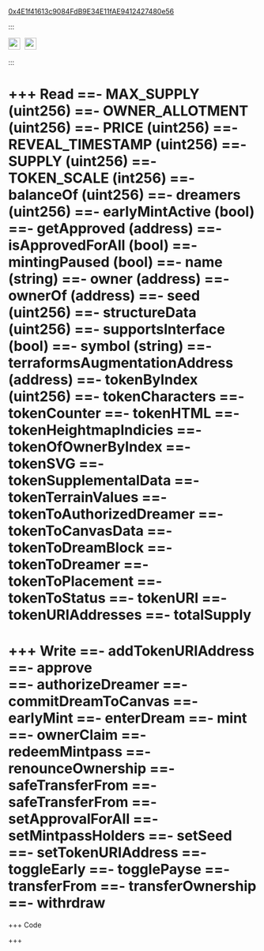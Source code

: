 [0x4E1f41613c9084FdB9E34E11fAE9412427480e56](https://etherscan.io/token/0x4E1f41613c9084FdB9E34E11fAE9412427480e56#code)
<style>
ul#menu li {
  display:inline;
  margin-right: 5px;
  
}
ul#menu {
  padding-left: 0 !important;
}
#terraforms h1, p {
  margin-bottom: 0 !important;
}
</style>

:::
<ul id="menu">
  <li><a href="https://remix.ethereum.org/#address=0x4e1f41613c9084fdb9e34e11fae9412427480e56&lang=en&optimize=false&runs=200&evmVersion=null&version=soljson-v0.8.22+commit.4fc1097e.js"><img src="https://repository-images.githubusercontent.com/59065830/b62be480-45d2-11ea-9989-803db0f9c44d" alt="remix" style="width:24px;height:24px;"></a></li>
    <li><a href="https://vscode.blockscan.com/ethereum/0x4E1f41613c9084FdB9E34E11fAE9412427480e56"><img src="https://uploads-ssl.webflow.com/603902f1b6e52127e3b427f7/614c39750de5fc3680893ad0_RoundedIcon.png" alt="remix" style="width:24px;height:24px;"></a></li>
</ul> 
:::

+++ Read
==- MAX_SUPPLY (uint256)
==- OWNER_ALLOTMENT (uint256)
==- PRICE (uint256)
==- REVEAL_TIMESTAMP (uint256)
==- SUPPLY (uint256)
==- TOKEN_SCALE (int256)
==- balanceOf (uint256)
==- dreamers (uint256)
==- earlyMintActive (bool)
==- getApproved (address)
==- isApprovedForAll (bool)
==- mintingPaused (bool)
==- name (string)
==- owner (address)
==- ownerOf (address)
==- seed (uint256)
==- structureData (uint256)
==- supportsInterface (bool)
==- symbol (string)
==- terraformsAugmentationAddress (address)
==- tokenByIndex (uint256)
==- tokenCharacters
==- tokenCounter
==- tokenHTML
==- tokenHeightmapIndicies
==- tokenOfOwnerByIndex
==- tokenSVG
==- tokenSupplementalData
==- tokenTerrainValues
==- tokenToAuthorizedDreamer
==- tokenToCanvasData
==- tokenToDreamBlock
==- tokenToDreamer
==- tokenToPlacement
==- tokenToStatus
==- tokenURI
==- tokenURIAddresses
==- totalSupply
===
+++ Write
==- addTokenURIAddress
==- approve							
==- authorizeDreamer
==- commitDreamToCanvas
==- earlyMint
==- enterDream
==- mint
==- ownerClaim
==- redeemMintpass
==- renounceOwnership
==- safeTransferFrom
==- safeTransferFrom
==- setApprovalForAll
==- setMintpassHolders
==- setSeed
==- setTokenURIAddress
==- toggleEarly
==- togglePayse
==- transferFrom
==- transferOwnership
==- withrdraw
===
+++ Code

+++
